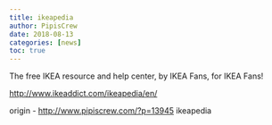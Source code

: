 ```yaml
---
title: ikeapedia
author: PipisCrew
date: 2018-08-13
categories: [news]
toc: true
---
```


The free IKEA resource and help center,
by IKEA Fans, for IKEA Fans!

http://www.ikeaddict.com/ikeapedia/en/

origin - http://www.pipiscrew.com/?p=13945 ikeapedia